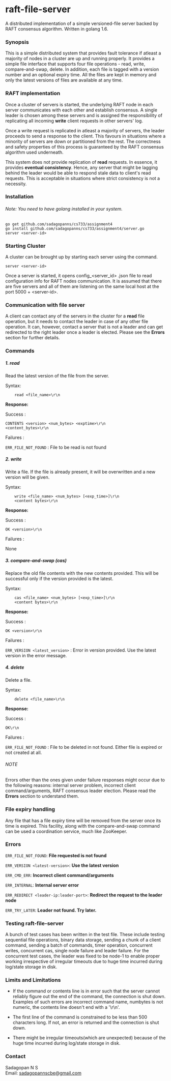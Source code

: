 # raft-file-server

A distributed implementation of a simple versioned-file server backed by RAFT consensus algorithm. Written in golang 1.6.

### Synopsis

This is a simple distributed system that provides fault tolerance if atleast a majority of nodes in a cluster are up and running properly. It provides a simple file interface that supports four file operations - read, write, compare-and-swap, delete. In addition, each file is tagged with a version number and an optional expiry time. All the files are kept in memory and only the latest versions of files are available at any time.

### RAFT implementation

Once a cluster of servers is started, the underlying RAFT node in each server communicates with each other and establish consensus. A single leader is chosen among these servers and is assigned the responsibility of replicating all incoming **write** client requests in other servers' log. 

Once a write request is replicated in atleast a majority of servers, the leader proceeds to send a response to the client. This favours in situations where a minority of servers are down or partitioned from the rest. The correctness and safety properties of this process is guaranteed by the RAFT consensus algorithm used underneath. 

This system does not provide replication of **read** requests. In essence, it provides **eventual consistency**. Hence, any server that might be lagging behind the leader would be able to respond stale data to client's read requests. This is acceptable in situations where strict consistency is not a necessity.

### Installation

###### Note: You need to have golang installed in your system.
```
go get github.com/sadagopanns/cs733/assignment4
go install github.com/sadagopanns/cs733/assignment4/server.go
server <server-id>
```

### Starting Cluster

A cluster can be brought up by starting each server using the command. 
```
server <server-id>
```
Once a server is started, it opens config_\<server_id\> .json file to read configuration info for RAFT nodes communication. It is assumed that there are five servers and all of them are listening on the same local host at the port 5000 + \<server-id\>. 

###  Communication with file server

A client can contact any of the servers in the cluster for a **read** file operation, but it needs to contact the leader in case of any other file operation. It can, however, contact a server that is not a leader and can get redirected to the right leader once a leader is elected. Please see the **Errors** section for further details.

### Commands
##### 1. read
Read the latest version of the file from the server.

Syntax:
```
	read <file_name>\r\n
```

**Response:**

Success : 

``` CONTENTS <version> <num_bytes> <exptime>\r\n ```<br />
``` <content_bytes>\r\n ```

Failures :

```ERR_FILE_NOT_FOUND``` : File to be read is not found

##### 2. write

Write a file. If the file is already present, it will be overwritten and a new version will be given.

Syntax:
```
	write <file_name> <num_bytes> [<exp_time>]\r\n
	<content bytes>\r\n
```

**Response:**

Success : 

``` OK <version>\r\n ```

Failures :

None

##### 3. compare-and-swap (cas)

Replace the old file contents with the new contents provided. This will be successful only if the version provided is the latest.

Syntax:
```
	cas <file_name> <num_bytes> [<exp_time>]\r\n
	<content bytes>\r\n
```

**Response:**

Success : 

``` OK <version>\r\n ```

Failures :

```ERR_VERSION <latest_version>``` : Error in version provided. Use the latest version in the error message.

##### 4. delete

Delete a file.

Syntax:
```
	delete <file_name>\r\n
```

**Response:**

Success : 

``` OK\r\n ```

Failures :

```ERR_FILE_NOT_FOUND``` : File to be deleted in not found. Either file is expired or not created at all.

###### NOTE

Errors other than the ones given under failure responses might occur due to the following reasons: internal server problem, incorrect client command/arguments, RAFT consensus leader election. Please read the **Errors** section to understand them.

### File expiry handling

Any file that has a file expiry time will be removed from the server once its time is expired. This facility, along with the compare-and-swap command can be used a coordination service, much like ZooKeeper.


### Errors

``` ERR_FILE_NOT_FOUND ```:                   **File requested is not found** 

``` ERR_VERSION <latest-version> ```:         **Use the latest version**

``` ERR_CMD_ERR ```:                          **Incorrect client command/arguments**

``` ERR_INTERNAL ```:                         **Internal server error**

``` ERR_REDIRECT <leader-ip:leader-port> ```: **Redirect the request to the leader node**

``` ERR_TRY_LATER ```:                        **Leader not found. Try later.**

### Testing raft-file-server

A bunch of test cases has been written in the test file. These include testing sequential file operations, binary data storage, sending a chunk of a client command, sending a batch of commands, timer operation, concurrent writes, concurrent cas, single node failure and leader failure. For the concurrent test cases, the leader was fixed to be node-1 to enable proper working irrespective of irregular timeouts due to huge time incurred during log/state storage in disk.

### Limits and Limitations

- If the command or contents line is in error such that the server cannot reliably figure out the end of the command, the connection is shut down. Examples of such errors are incorrect command name, numbytes is not numeric, the contents line doesn't end with a '\r\n'.

- The first line of the command is constrained to be less than 500 characters long. If not, an error is returned and the connection is shut down.

- There might be irregular timeouts(which are unexpected) because of the huge time incurred during log/state storage in disk.

### Contact

Sadagopan N S <br />
Email: sadagopannscbe@gmail.com
